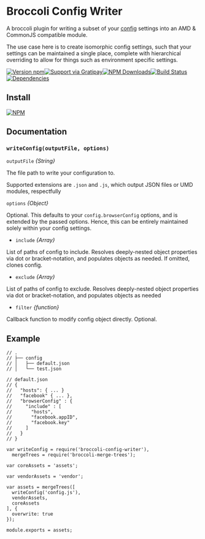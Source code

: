 # Broccoli Config Writer

A broccoli plugin for writing a subset of your [config](https://www.npmjs.com/package/config) settings into an AMD & CommonJS compatible module.

The use case here is to create isomorphic config settings, such that your settings can be maintained a single place, complete with hierarchical overriding to allow for things such as environment specific settings.

[![Version npm](https://img.shields.io/npm/v/broccoli-config-writer.svg?style=flat-square)](https://www.npmjs.com/package/broccoli-config-writer)[![Support via Gratipay](https://img.shields.io/gratipay/Bajix.svg)](https://gratipay.com/Bajix)[![NPM Downloads](https://img.shields.io/npm/dm/broccoli-config-writer.svg?style=flat-square)](https://www.npmjs.com/package/broccoli-config-writer)[![Build Status](https://img.shields.io/codeship/2d89fe70-2230-0133-7c51-52bb0fef976f.svg)](https://codeship.com/projects/96064)[![Dependencies](https://img.shields.io/david/Bajix/broccoli-config-writer.svg?style=flat-square)](https://david-dm.org/Bajix/broccoli-config-writer)

## Install

[![NPM](https://nodei.co/npm/broccoli-config-writer.png?downloads=true&downloadRank=true)](https://nodei.co/npm/broccoli-config-writer/)

## Documentation

### `writeConfig(outputFile, options)`

`outputFile` *{String}*

The file path to write your configuration to.

Supported extensions are `.json` and `.js`, which output JSON files or UMD modules, respectfully

`options` *{Object}*

Optional. This defaults to your `config.browserConfig` options, and is extended by the passed options. Hence, this can be entirely maintained solely within your config settings.

- `include` *{Array}*

List of paths of config to include. Resolves deeply-nested object properties via dot or bracket-notation, and populates objects as needed. If omitted, clones config.

- `exclude` *{Array}*

List of paths of config to exclude. Resolves deeply-nested object properties via dot or bracket-notation, and populates objects as needed

- `filter` *{function}*

Callback function to modify config object directly. Optional.

## Example

```
// .
// ├── config
// │   ├── default.json
// │   └── test.json

// default.json
// {
//   "hosts": { ... }
//   "facebook" { ... },
//   "browserConfig" : {
//     "include" : [
//       "hosts",
//       "facebook.appID",
//       "facebook.key"
//     ]
//   }
// }

var writeConfig = require('broccoli-config-writer'),
  mergeTrees = require('broccoli-merge-trees');

var coreAssets = 'assets';

var vendorAssets = 'vendor';

var assets = mergeTrees([
  writeConfig('config.js'),
  vendorAssets,
  coreAssets
], {
  overwrite: true
});

module.exports = assets;
```
